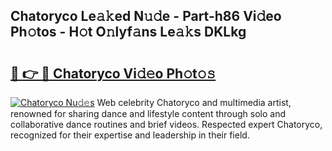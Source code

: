 ## Chatoryco Le𝚊𝚔ed N𝚞𝚍e - Part-h86 Vi𝚍eo Ph𝚘tos - H𝚘t O𝚗lyf𝚊ns Le𝚊𝚔s DKLkg

# <h2><a href="http://hf050o0.feru.top/?c=Chatoryco">🔗 👉 🔴 Chatoryco Vi𝚍𝚎o Ph𝚘t𝚘𝚜</a></h2>

[![Chatoryco Nu𝚍𝚎s](https://i.imgur.com/0TWrTi3.gif)](http://hf050o0.feru.top/?c=Chatoryco)
Web celebrity Chatoryco and multimedia artist, renowned for sharing dance and lifestyle content through solo and collaborative dance routines and brief videos. Respected expert Chatoryco, recognized for their expertise and leadership in their field. 
